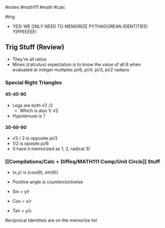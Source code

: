 #notes #math111 #math #calc

#trig


- YES! WE ONLY NEED TO MEMORIZE PYTHAGOREAN IDENTITIES! YIPPEEEEE!

## Trig Stuff (Review)
- They're all ratios
- Mines (calculus) expectation is to know the value of all 6 when evaluated at integer multiples pi/6, pi/4, pi/3, pi/2 radians


### Special Right Triangles

#### 45-45-90
- Legs are both √2 /2 
	- Which is also 1/ √2
- Hypotenuse is 1

#### 30-60-90
- √3 / 2 is opposite pi/3 
- 1/2 is oposite pi/6 
- (I have it memorized as 1, 2, radical 3)


### [[Compilations/Calc + Diffeq/MATH111 Comp/Unit Circle]] Stuff
- (x,y) is (cos(θ), sin(θ))
- Positive angle is counterclockwise

- Sin = y/r
- Cos = x/r
- Tan = y/x

Reciprocal Identities are on the memorize list
